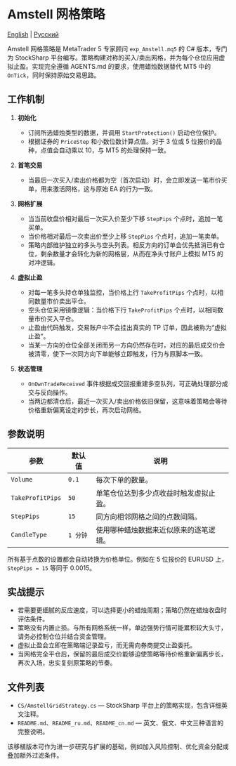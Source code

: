 # Amstell 网格策略
[English](README.md) | [Русский](README_ru.md)

Amstell 网格策略是 MetaTrader 5 专家顾问 `exp_Amstell.mq5` 的 C# 版本，专门为 StockSharp 平台编写。策略构建对称的买入/卖出网格，并为每个仓位应用虚拟止盈。实现完全遵循 AGENTS.md 的要求，使用蜡烛数据替代 MT5 中的 `OnTick`，同时保持原始交易思路。

## 工作机制

1. **初始化**
   - 订阅所选蜡烛类型的数据，并调用 `StartProtection()` 启动仓位保护。
   - 根据证券的 `PriceStep` 和小数位数计算点值。对于 3 位或 5 位报价的品种，点值会自动乘以 10，与 MT5 的处理保持一致。

2. **首笔交易**
   - 当最后一次买入/卖出价格都为空（首次启动）时，会立即发送一笔市价买单，用来激活网格，这与原始 EA 的行为一致。

3. **网格扩展**
   - 当当前收盘价相对最后一次买入价至少下移 `StepPips` 个点时，追加一笔买单。
   - 当价格相对最后一次卖出价至少上移 `StepPips` 个点时，追加一笔卖单。
   - 策略内部维护独立的多头与空头列表。相反方向的订单会优先抵消已有仓位，剩余数量才会转化为新的网格层，从而在净头寸账户上模拟 MT5 的对冲逻辑。

4. **虚拟止盈**
   - 对每一笔多头持仓单独监控，当价格上行 `TakeProfitPips` 个点时，以相同数量市价卖出平仓。
   - 空头仓位采用镜像逻辑：当价格下行 `TakeProfitPips` 个点时，以相同数量市价买入平仓。
   - 止盈由代码触发，交易账户中不会挂出真实的 TP 订单，因此被称为“虚拟止盈”。
   - 当某一方向的仓位全部关闭而另一方向仍然存在时，对应的最后成交价会被清零，使下一次同方向下单能够立即触发，行为与原脚本一致。

5. **状态管理**
   - `OnOwnTradeReceived` 事件根据成交回报重建多空队列，可正确处理部分成交与反向操作。
   - 当两边都清仓后，最近一次买入/卖出价格依旧保留，这意味着策略会等待价格重新偏离设定的步长，再次启动网格。

## 参数说明

| 参数 | 默认值 | 说明 |
|------|--------|------|
| `Volume` | `0.1` | 每次下单的数量。 |
| `TakeProfitPips` | `50` | 单笔仓位达到多少点收益时触发虚拟止盈。 |
| `StepPips` | `15` | 同方向相邻网格之间的点数间隔。 |
| `CandleType` | `1 分钟` | 使用哪种蜡烛数据来近似原来的逐笔逻辑。 |

所有基于点数的设置都会自动转换为价格单位。例如在 5 位报价的 EURUSD 上，`StepPips = 15` 等同于 0.0015。

## 实战提示

- 若需要更细腻的反应速度，可以选择更小的蜡烛周期；策略仍然在蜡烛收盘时评估条件。
- 策略没有内置止损。与所有网格系统一样，单边强势行情可能累积较大头寸，请务必控制仓位并结合资金管理。
- 虚拟止盈会立即在策略端记录盈亏，而无需向券商提交止盈委托。
- 当网格完全平仓后，保留的最后成交价能够迫使策略等待价格重新偏离步长，再次入场，忠实复刻原策略的节奏。

## 文件列表

- `CS/AmstellGridStrategy.cs` — StockSharp 平台上的策略实现，包含详细英文注释。
- `README.md`、`README_ru.md`、`README_cn.md` — 英文、俄文、中文三种语言的完整说明。

该移植版本可作为进一步研究与扩展的基础，例如加入风险控制、优化资金分配或叠加额外过滤条件。
